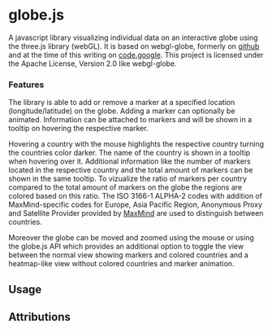 globe.js
========

A javascript library visualizing individual data on an interactive globe using the three.js library (webGL).
It is based on webgl-globe, formerly on [github](https://github.com/dataarts/webgl-globe) and at the time of
this writing on [code.google](http://code.google.com/p/webgl-globe/).
This project is licensed under the Apache License, Version 2.0 like webgl-globe.

### Features

The library is able to add or remove a marker at a specified location (longitude/latitude) on the globe.
Adding a marker can optionally be animated.
Information can be attached to markers and will be shown in a tooltip on hovering the respective marker.

Hovering a country with the mouse highlights the respective country turning the countries color darker.
The name of the country is shown in a tooltip when hovering over it. Additional information like the number
of markers located in the respective country and the total amount of markers can be shown in the same tooltip.
To vizualize the ratio of markers per country compared to the total amount of markers on the globe the regions are colored
based on this ratio.
The ISO 3166-1 ALPHA-2 codes with addition of MaxMind-specific codes for Europe, Asia Pacific Region, Anonymous Proxy
and Satellite Provider provided by [MaxMind](http://dev.maxmind.com/geoip/legacy/codes/iso3166/) are used to distinguish
between countries.

Moreover the globe can be moved and zoomed using the mouse or using the globe.js API which provides an additional option
to toggle the view between the normal view showing markers and colored countries and a heatmap-like view without colored
countries and marker animation.

## Usage ###


## Attributions ##
